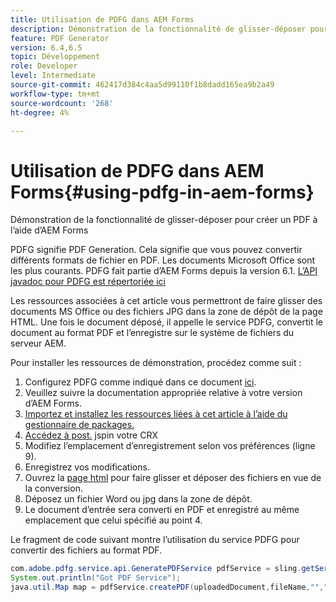 ```yaml
---
title: Utilisation de PDFG dans AEM Forms
description: Démonstration de la fonctionnalité de glisser-déposer pour créer un PDF à l’aide d’AEM Forms
feature: PDF Generator
version: 6.4,6.5
topic: Développement
role: Developer
level: Intermediate
source-git-commit: 462417d384c4aa5d99110f1b8dadd165ea9b2a49
workflow-type: tm+mt
source-wordcount: '268'
ht-degree: 4%

---
```



# Utilisation de PDFG dans AEM Forms{#using-pdfg-in-aem-forms}

Démonstration de la fonctionnalité de glisser-déposer pour créer un PDF à l’aide d’AEM Forms

PDFG signifie PDF Generation. Cela signifie que vous pouvez convertir différents formats de fichier en PDF. Les documents Microsoft Office sont les plus courants. PDFG fait partie d’AEM Forms depuis la version 6.1.
[L’API javadoc pour PDFG est répertoriée ici](https://helpx.adobe.com/experience-manager/6-3/forms/using/aem-document-services-programmatically.html#PDFGeneratorService)

Les ressources associées à cet article vous permettront de faire glisser des documents MS Office ou des fichiers JPG dans la zone de dépôt de la page HTML. Une fois le document déposé, il appelle le service PDFG, convertit le document au format PDF et l’enregistre sur le système de fichiers du serveur AEM.

Pour installer les ressources de démonstration, procédez comme suit :

1. Configurez PDFG comme indiqué dans ce document [ici](https://helpx.adobe.com/fr/experience-manager/6-4/forms/using/install-configure-pdf-generator.html).
1. Veuillez suivre la documentation appropriée relative à votre version d’AEM Forms.
1. [Importez et installez les ressources liées à cet article à l’aide du gestionnaire de packages.](assets/createpdfgdemov2.zip)
1. [Accédez à post.](http://localhost:4502/apps/AemFormsSamples/components/createPDF/POST.jsp) jspin votre CRX
1. Modifiez l’emplacement d’enregistrement selon vos préférences (ligne 9).
1. Enregistrez vos modifications.
1. Ouvrez la [ page html](http://localhost:4502/content/DocumentServices/CreatePDFG.html) pour faire glisser et déposer des fichiers en vue de la conversion.
1. Déposez un fichier Word ou jpg dans la zone de dépôt.
1. Le document d’entrée sera converti en PDF et enregistré au même emplacement que celui spécifié au point 4.

Le fragment de code suivant montre l’utilisation du service PDFG pour convertir des fichiers au format PDF.

```java
com.adobe.pdfg.service.api.GeneratePDFService pdfService = sling.getService(com.adobe.pdfg.service.api.GeneratePDFService.class);
System.out.println("Got PDF Service");
java.util.Map map = pdfService.createPDF(uploadedDocument,fileName,"","Standard","No Security", null, null);
```


